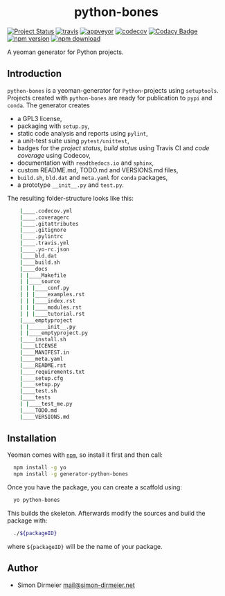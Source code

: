<h1 align="center"> python-bones </h1>

[![Project Status](http://www.repostatus.org/badges/latest/wip.svg)](http://www.repostatus.org/#wip)
[![travis](https://travis-ci.org/dirmeier/python-bones.svg?branch=master)](https://travis-ci.org/dirmeier/python-bones)
[![appveyor](https://ci.appveyor.com/api/projects/status/ugxd2285camqs6ud/branch/master?svg=true)](https://ci.appveyor.com/project/dirmeier/python-bones/branch/master)
[![codecov](https://codecov.io/gh/dirmeier/python-bones/branch/master/graph/badge.svg)](https://codecov.io/gh/dirmeier/python-bones)
[![Codacy Badge](https://api.codacy.com/project/badge/Grade/fc5f2b85be274404990b9282eeaa484d)](https://www.codacy.com/app/simon-dirmeier/python-bones?utm_source=github.com&amp;utm_medium=referral&amp;utm_content=dirmeier/java-bones&amp;utm_campaign=Badge_Grade)
[![npm version](https://badge.fury.io/js/generator-python-bones.svg)](https://www.npmjs.com/package/generator-python-bones)
[![npm download](https://img.shields.io/npm/dt/generator-python-bones.svg)](https://www.npmjs.com/package/generator-python-bones)

A yeoman generator for Python projects.

## Introduction

`python-bones` is a yeoman-generator for `Python`-projects using `setuptools`. Projects created with `python-bones` are ready for publication to `pypi` and `conda`. The generator creates

* a GPL3 license,
* packaging with `setup.py`,
* static code analysis and reports using `pylint`,
* a unit-test suite using `pytest/unittest`,
* badges for the *project status*, *build status* using Travis CI and *code coverage* using Codecov,
* documentation with `readthedocs.io` and `sphinx`,
* custom README.md, TODO.md and VERSIONS.md files,
* `build.sh`, `bld.dat` and `meta.yaml` for `conda` packages,
* a prototype `__init__.py` and `test.py`.

The resulting folder-structure looks like this:

```sh
	|____.codecov.yml
    |____.coveragerc
    |____.gitattributes
    |____.gitignore
    |____.pylintrc
    |____.travis.yml
    |____.yo-rc.json
    |____bld.dat
    |____build.sh
    |____docs
    | |____Makefile
    | |____source
    | | |____conf.py
    | | |____examples.rst
    | | |____index.rst
    | | |____modules.rst
    | | |____tutorial.rst
    |____emptyproject
    | |______init__.py
    | |____emptyproject.py
    |____install.sh
    |____LICENSE
    |____MANIFEST.in
    |____meta.yaml
    |____README.rst
    |____requirements.txt
    |____setup.cfg
    |____setup.py
    |____test.sh
    |____tests
    | |____test_me.py
    |____TODO.md
    |____VERSIONS.md
```

## Installation

Yeoman comes with [```npm```](https://nodejs.org/en/download/current/), so install it first and then call:

```sh
  npm install -g yo
  npm install -g generator-python-bones
```

Once you have the package, you can create a scaffold using:

```sh
  yo python-bones
```

This builds the skeleton. Afterwards modify the sources and build the package with:

```sh
  ./${packageID}
```

where `${packageID}` will be the name of your package.

## Author

* Simon Dirmeier <a href="mailto:mail@simon-dirmeier.net">mail@simon-dirmeier.net</a>
